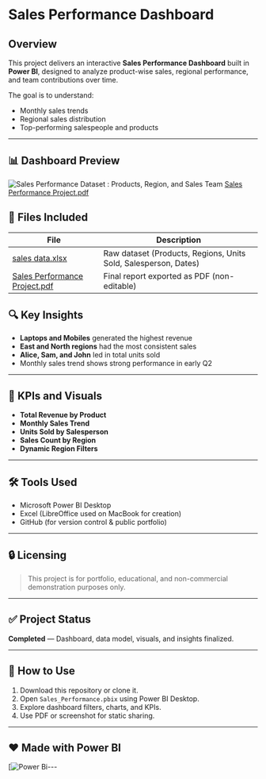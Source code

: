 # Sales Performance Dashboard
## Overview
This project delivers an interactive **Sales Performance Dashboard** built in **Power BI**, designed to analyze product-wise sales, regional performance, and team contributions over time.

The goal is to understand:
- Monthly sales trends
- Regional sales distribution
- Top-performing salespeople and products

---

## 📊 Dashboard Preview
![Sales Performance Dataset : Products, Region, and Sales Team](https://github.com/user-attachments/assets/45679583-2084-4bb3-9033-079d8ee54720)
[Sales Performance Project.pdf](https://github.com/user-attachments/files/19962799/Sales.Performance.Project.pdf)


## 📂 Files Included

| File | Description |
|------|-------------|
[sales data.xlsx](https://github.com/user-attachments/files/19962875/sales.data.xlsx) | Raw dataset (Products, Regions, Units Sold, Salesperson, Dates) |
[Sales Performance Project.pdf](https://github.com/user-attachments/files/19962883/Sales.Performance.Project.pdf) | Final report exported as PDF (non-editable) |---

## 🔍 Key Insights

- **Laptops and Mobiles** generated the highest revenue
- **East and North regions** had the most consistent sales
- **Alice, Sam, and John** led in total units sold
- Monthly sales trend shows strong performance in early Q2

---

## 🎯 KPIs and Visuals

- **Total Revenue by Product**
- **Monthly Sales Trend**
- **Units Sold by Salesperson**
- **Sales Count by Region**
- **Dynamic Region Filters**

---

## 🛠 Tools Used

- Microsoft Power BI Desktop
- Excel (LibreOffice used on MacBook for creation)
- GitHub (for version control & public portfolio)

---

## 🔒 Licensing

> This project is for portfolio, educational, and non-commercial demonstration purposes only.

---

## ✅ Project Status
**Completed** — Dashboard, data model, visuals, and insights finalized.

---

## 📎 How to Use

1. Download this repository or clone it.
2. Open `Sales_Performance.pbix` using Power BI Desktop.
3. Explore dashboard filters, charts, and KPIs.
4. Use PDF or screenshot for static sharing.

---

## ❤️ Made with Power BI
[![Power Bi](https://app.powerbi.com/groups/me/reports/15db21f3-c349-44db-afdd-b36069fc2351/06d9cbf55c815fb4da7e?experience=power-bi)---
